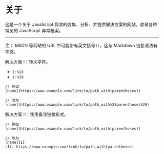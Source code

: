 # 关于

这是一个关于 JavaScript 异常的收集、分析、并提供解决方案的网站，收录各种常见的 JavaScript 异常档案。

----

注： MSDN 等网站的 URL 中可能带有英文括号`()`，这与 Markdown 链接语法有冲突。

解决方案 I：转义字符。

- `(`: `%28`
- `)`: `%29`

```
// 例如
[name](https://www.example.com/link/to/path_with(parentheses))

// 改为
[name](https://www.example.com/link/to/path_with%28parentheses%29)
```

解决方案 II：使用备注链接形式。

```
// 例如
[name](https://www.example.com/link/to/path_with(parentheses))

// 改为
[name][1]
[1]: https://www.example.com/link/to/path_with(parentheses)
```